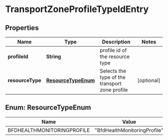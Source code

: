 # TransportZoneProfileTypeIdEntry

## Properties
Name | Type | Description | Notes
------------ | ------------- | ------------- | -------------
**profileId** | **String** | profile id of the resource type | 
**resourceType** | [**ResourceTypeEnum**](#ResourceTypeEnum) | Selects the type of the transport zone profile |  [optional]

<a name="ResourceTypeEnum"></a>
## Enum: ResourceTypeEnum
Name | Value
---- | -----
BFDHEALTHMONITORINGPROFILE | &quot;BfdHealthMonitoringProfile&quot;
